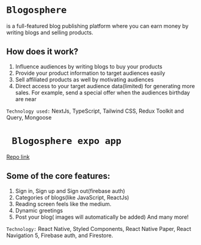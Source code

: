# `Blogosphere`

is a full-featured blog publishing platform where you can earn money by writing blogs and selling products.

## How does it work?

1. Influence audiences by writing blogs to buy your products
2. Provide your product information to target audiences easily
3. Sell affiliated products as well by motivating audiences
4. Direct access to your target audience data(limited) for generating more sales. For example, send a special offer when the audiences birthday are near

`Technology used:` NextJs, TypeScript, Tailwind CSS, Redux Toolkit and Query, Mongoose

# ` Blogosphere expo app`

[Repo link](https://github.com/FahimMontasir/blogosphere)

## Some of the core features:

1. Sign in, Sign up and Sign out(firebase auth)
2. Categories of blogs(like JavaScript, ReactJs)
3. Reading screen feels like the medium.
4. Dynamic greetings
5. Post your blog( images will automatically be added) And many more!

`Technology:` React Native, Styled Components, React Native Paper, React Navigation 5, Firebase auth, and Firestore.

